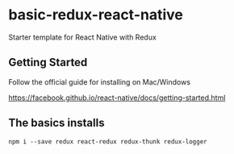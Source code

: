 # basic-redux-react-native
Starter template for React Native with Redux

## Getting Started

Follow the official guide for installing on Mac/Windows

https://facebook.github.io/react-native/docs/getting-started.html


## The basics installs

`npm i --save redux react-redux redux-thunk redux-logger`
